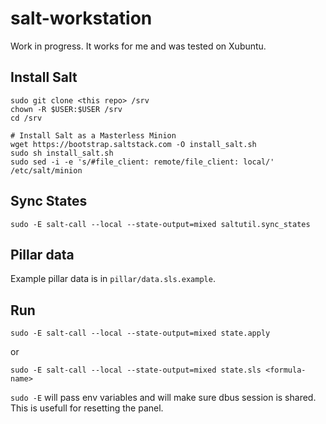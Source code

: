 # salt-workstation

Work in progress. It works for me and was tested on Xubuntu.

## Install Salt

    sudo git clone <this repo> /srv
    chown -R $USER:$USER /srv
    cd /srv

    # Install Salt as a Masterless Minion
    wget https://bootstrap.saltstack.com -O install_salt.sh
    sudo sh install_salt.sh
    sudo sed -i -e 's/#file_client: remote/file_client: local/' /etc/salt/minion

## Sync States

```console
sudo -E salt-call --local --state-output=mixed saltutil.sync_states
```

## Pillar data

Example pillar data is in `pillar/data.sls.example`.

## Run

    sudo -E salt-call --local --state-output=mixed state.apply
    
or

    sudo -E salt-call --local --state-output=mixed state.sls <formula-name>

`sudo -E` will pass env variables and will make sure dbus session is shared. This is usefull for resetting the panel.
